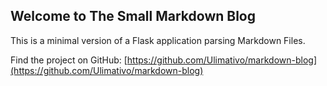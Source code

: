 ## Welcome to The Small Markdown Blog

This is a minimal version of a Flask application parsing Markdown Files.

Find the project on GitHub: [https://github.com/Ulimativo/markdown-blog](https://github.com/Ulimativo/markdown-blog)

